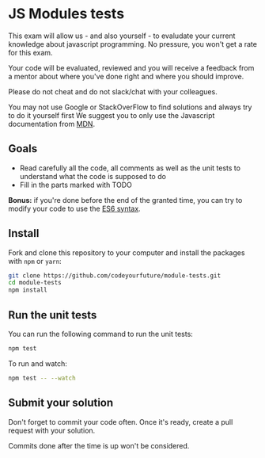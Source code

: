 # JS Modules tests

This exam will allow us - and also yourself - to evaludate your current knowledge about javascript programming. No pressure, you won't get a rate for this exam.

Your code will be evaluated, reviewed and you will receive a feedback from a mentor about where you've done right and where you should improve.

Please do not cheat and do not slack/chat with your colleagues.

You may not use Google or StackOverFlow to find solutions and always try to do it yourself first
We suggest you to only use the Javascript documentation from [MDN](https://developer.mozilla.org/en-US/docs/Web/JavaScript/Guide).

## Goals

* Read carefully all the code, all comments as well as the unit tests to understand what the code is supposed to do
* Fill in the parts marked with TODO

**Bonus:** if you're done before the end of the granted time, you can try to modify your code to use the [ES6 syntax](https://babeljs.io/learn-es2015/).

## Install

Fork and clone this repository to your computer and install the packages with `npm` or `yarn`:

```sh
git clone https://github.com/codeyourfuture/module-tests.git
cd module-tests
npm install
```

## Run the unit tests

You can run the following command to run the unit tests:

```sh
npm test
```

To run and watch:

```sh
npm test -- --watch
```

## Submit your solution

Don't forget to commit your code often. Once it's ready, create a pull request with your solution.

Commits done after the time is up won't be considered.
